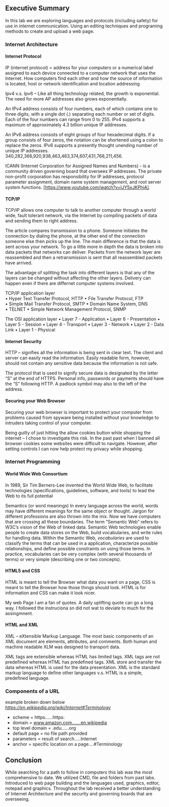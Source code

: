 ## Executive Summary
In this lab we are exploring languages and protocols (including safety) for use in internet communication. Using an editing techniques and programing methods to create and upload a web page.

### Internet Architecture
#### Internet Protocol

IP (internet protocol) = address for your computers or a numerical label assigned to each device connected to a computer network that uses the Internet.  How computers find each other and how the source of information is located, host or network identification and location addressing

Ipv4 v.s. Ipv6 – Like all thing technology related, the growth is exponential.  The need for more AP addresses also grows exponentially.

An IPv4 address consists of four numbers, each of which contains one to three digits, with a single dot (.) separating each number or set of digits. Each of the four numbers can range from 0 to 255. IPv4 supports a maximum of approximately 4.3 billion unique IP addresses. 

An IPv6 address consists of eight groups of four hexadecimal digits. If a group consists of four zeros, the notation can be shortened using a colon to replace the zeros. IPv6 supports a presently thought unending number of unique IP addresses. 340,282,366,920,938,463,463,374,607,431,768,211,456.

ICANN (Internet Corporation for Assigned Names and Numbers) - is a community driven governing board that oversees IP addresses. The private non-profit corporation has responsibility for IP addresses, protocol parameter assignment, domain name system management, and root server system functions. [https://www.youtube.com/watch?v=IJY5xJKPhjA].

#### TCP/IP

TCP/IP allows one computer to talk to another computer through a world wide, fault tolerant network, via the Internet by compiling packets of data and sending them to right address.

The article compares transmission to a phone.  Someone initiates the connection by dialing the phone, at the other end of the connection someone else then picks up the line. The main difference is that the data is sent across your network. To go a little more in depth the data is broken into data packets that networks can deliver.  Packets from the network layer are reassembled and then a retransmission is sent that all reassembled packets have arrived.

The advantage of splitting the task into different layers is that any of the layers can be changed without affecting the other layers. Delivery can happen even if there are differnet computer systems involved.

TCP/IP application layer  
•	Hyper Text Transfer Protocol, HTTP 
•	File Transfer Protocol, FTP  
•	Simple Mail Transfer Protocol, SMTP 
•	Domain Name System, DNS  
•	TELNET 
•	Simple Network Management Protocol, SNMP   

The OSI application layer 
•	Layer 7 - Application
•	Layer 6 - Presentation
•	Layer 5 - Session
•	Layer 4 - Transport
•	Layer 3 - Network
•	Layer 2 - Data Link
•	Layer 1 - Physical

#### Internet Security

HTTP – signifies all the information is being sent in clear text.  The client and server can easily read the information. Easily readable form, however, should not contain any sensitive data because the information is not safe.

The protocol that is used to signify secure data is designated by the letter “S” at the end of HTTPS.  Personal info, passwords or payments should have the “S” following HTTP.  A padlock symbol may also to the left of the address.

#### Securing your Web Browser

Securing your web browser is important to protect your computer from  problems caused from spyware being installed without your knowledge to intruders taking control of your computer.  

Being guilty of just hitting the allow cookies button while shopping the internet – I chose to investigate this risk. In the past past when I banned all browser cookies some websites were difficult to navigate. However, after setting controls I can now help protect my privacy while shopping.

### Internet Programming
#### World Wide Web Consortium

 In 1989, Sir Tim Berners-Lee invented the World Wide Web, to facilitate technologies (specifications, guidelines, software, and tools) to lead the Web to its full potential

Semantics (or word meanings) In every language across the world, words may have different meanings for the same object or thought. Jargon for different professions are also thrown into the mix.  Now we have computers that are crossing all these boundaries. The term “Semantic Web” refers to W3C’s vision of the Web of linked data. Semantic Web technologies enable people to create data stores on the Web, build vocabularies, and write rules for handling data.
Within the Semantic Web, _vocabularies_ are used to classify the terms that can be used in a application, characterize possible relationships, and define possible constraints on using those terms. In practice, vocabularies can be very complex (with several thousands of terms) or very simple (describing one or two concepts).

#### HTML5 and CSS
 HTML is meant to tell the Browser what data you want on a page, CSS is meant to tell the Browser how those things should look. HTML is for information and CSS can make it look nicer.
 
 My web Page I am a fan of quotes.  A daily uplifting quote can go a long way. I followed the instruciona sn did not wat to deviate to much for the assingmnent. 

#### HTML and XML
XML – eXtensible Markup Language. The most basic components of an XML document are elements, attributes, and comments. Both human and machine readable XLM was designed to transport data.

XML tags are extensible whereas HTML has limited tags.
XML tags are not predefined whereas HTML has predefined tags.
XML store and transfer the data whereas HTML is used for the data presentation. 
XML is the standard markup language to define other languages v.s. HTML is a simple, predefined language. 

### Components of a URL

 example broken down below _https://en.wikipedia.org/wiki/Internet#Terminology_
* scheme = https......https:
* domain = www.amazon.com.......en.wikipedia
* top level domain = .edu......org
* default page = no file path provided
* parameters = result of search.....Internet
* anchor =  specific location on a page....#Terminology

## Conclusion
 While searching for a path to follow in computers this lab was the most comprehensive to date. We utilized CMD, file and folders from past labs.  Introduced to web page building and the languages used, graphics, editor, notepad and graphics. Throughout the lab received a better understanding of Internet Architecture and the security and governing boards that are overseeing. 



